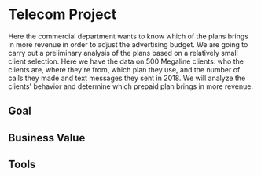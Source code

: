 # Telecom Project

Here the commercial department wants to know which of the plans brings in more revenue in order to adjust the advertising budget. We are going to carry out a preliminary analysis of the plans based on a relatively small client selection. Here we have the data on 500 Megaline clients: who the clients are, where they're from, which plan they use, and the number of calls they made and text messages they sent in 2018. We will analyze the clients' behavior and determine which prepaid plan brings in more revenue.

## Goal


## Business Value


## Tools
